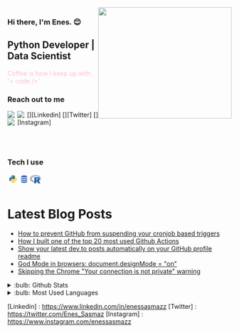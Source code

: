 <img src = "https://media3.giphy.com/media/SvckSy7fFviqrq8ClF/giphy.gif?cid=ecf05e47aif4drtdptsmyqbtr0xdr8e6pmyp6ijhsdrt40bh&rid=giphy.gif&ct=g" align="right" width="300" height="250">

### Hi there, I'm Enes. :blush:

## Python Developer | Data Scientist

<font color="pink">Coffee is how  I keep up with '<
code />' </font>

### Reach out to me

[<img  width="22" src="https://unpkg.com/simple-icons@v8/icons/linkedin.svg" align="left" />][Linkedin]
[<img  width="22" src="https://unpkg.com/simple-icons@v8/icons/twitter.svg" align="left" />][Twitter]
[<img  width="22" src="https://unpkg.com/simple-icons@v8/icons/instagram.svg" align="left" />][Instagram]

<br />
<br />

### Tech I use

<img align = "left" src="https://raw.githubusercontent.com/github/explore/80688e429a7d4ef2fca1e82350fe8e3517d3494d/topics/python/python.png" width ="25" height="25">
<img align = "left" src="https://raw.githubusercontent.com/github/explore/80688e429a7d4ef2fca1e82350fe8e3517d3494d/topics/sql/sql.png" width ="25" height="25">
<img align = "left" src="https://raw.githubusercontent.com/github/explore/80688e429a7d4ef2fca1e82350fe8e3517d3494d/topics/r/r.png" width ="25" height="25">

<br />
<br />

# Latest Blog Posts
<!-- BLOG-POST-LIST:START -->
- [How to prevent GitHub from suspending your cronjob based triggers](https://dev.to/gautamkrishnar/how-to-prevent-github-from-suspending-your-cronjob-based-triggers-knf)
- [How I built one of the top 20 most used Github Actions](https://www.gautamkrishnar.com/how-i-built-one-of-the-top-20-most-used-github-actions/)
- [Show your latest dev.to posts automatically on your GitHub profile readme](https://dev.to/gautamkrishnar/show-your-latest-dev-to-posts-automatically-in-your-github-profile-readme-3nk8)
- [God Mode in browsers: document.designMode = &quot;on&quot;](https://dev.to/gautamkrishnar/god-mode-in-browsers-document-designmode-on-2pmo)
- [Skipping the Chrome &quot;Your connection is not private&quot; warning](https://dev.to/gautamkrishnar/quickbits-1-skipping-the-chrome-your-connection-is-not-private-warning-4kp1)
<!-- BLOG-POST-LIST:END -->

<details>
<summary>:bulb: Github Stats</summary>
<img src="https://github-readme-stats.vercel.app/api?username=enessasmaz&theme=radical">
</details>

<details>
<summary>:bulb: Most Used Languages</summary>
<img src="https://github-readme-stats.vercel.app/api/top-langs/?username=enessasmaz&layout=compact">
</details>



[Linkedin] : https://www.linkedin.com/in/enessasmazz
[Twitter] : https://twitter.com/Enes_Sasmaz
[Instagram] : https://www.instagram.com/enessasmazz






